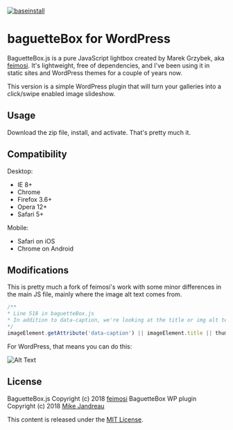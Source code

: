 [![baseinstall](https://img.shields.io/badge/Built%20For%20WordPress-%E2%93%A6-lightgrey.svg?style=flat-square)](https://github.com/mikejandreau/baguetteBox-WP) 

# baguetteBox for WordPress

BaguetteBox.js is a pure JavaScript lightbox created by Marek Grzybek, aka [feimosi](https://github.com/feimosi/). It's lightweight, free of dependencies, and I've been using it in static sites and WordPress themes for a couple of years now.

This version is a simple WordPress plugin that will turn your galleries into a click/swipe enabled image slideshow. 

## Usage

Download the zip file, install, and activate. That's pretty much it.

## Compatibility

Desktop:
* IE 8+
* Chrome
* Firefox 3.6+
* Opera 12+
* Safari 5+

Mobile:
* Safari on iOS
* Chrome on Android


## Modifications

This is pretty much a fork of feimosi's work with some minor differences in the main JS file, mainly where the image alt text comes from.

```javascript
/**
* Line 518 in baguetteBox.js
* In addition to data-caption, we're looking at the title or img alt text for the caption
*/
imageElement.getAttribute('data-caption') || imageElement.title || thumbnailElement.alt;
```

For WordPress, that means you can do this:

![Alt Text](https://www.dropbox.com/s/65zphlgpab8h06x/baguetteboxWPaltText.jpg?raw=1)

## License

BaguetteBox.js Copyright (c) 2018 [feimosi](https://github.com/feimosi/)
BaguetteBox WP plugin Copyright (c) 2018 [Mike Jandreau](https://github.com/mikejandreau/)

This content is released under the [MIT License](https://opensource.org/licenses/MIT).